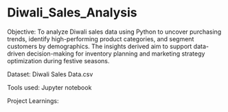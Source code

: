 # Diwali_Sales_Analysis
Objective:
To analyze Diwali sales data using Python to uncover purchasing trends, identify high-performing product categories, and segment customers by demographics. The insights derived aim to support data-driven decision-making for inventory planning and marketing strategy optimization during festive seasons. 

Dataset: Diwali Sales Data.csv

Tools used: Jupyter notebook

Project Learnings:
